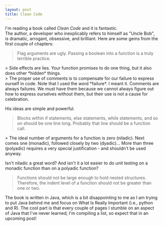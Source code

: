 ```yaml
---
layout: post
title: Clean Code
---
```


I'm reading a book called *Clean Code* and it is fantastic.  
The author, a developer who inexplicably refers to himself as "Uncle Bob", is dramatic, arrogant, obsessive, and brilliant.
Here are some gems from the first couple of chapters:
> Flag arguments are ugly.  Passing a boolean into a function is a truly terrible practice.

<div></div>
> Side effects are lies.  Your function promises to do one thing, but it also does other *hidden* things.  

<div></div>
> The proper use of comments is to compensate for our failure to express ourself in code.  Note that I used the word *failure*.  I meant it.  Comments are always failures.  We must have them because we cannot always figure out how to express ourselves without them, but their use is not a cause for celebration.

His ideas are simple and powerful.  
> Blocks within if statements, else statements, while statements, and so on should be one line long.  Probably that line should be a function call.

<div></div>
> The ideal number of arguments for a function is zero (niladic).  Next comes one (monadic), followed closely by two (dyadic)... More than three (polyadic) requires a very special justification  - and shouldn't be used anyway.  

Isn't niladic a great word? And isn't it a lot easier to do unit testing on a monadic function than on a polyadic function?

> Functions should not be large enough to hold nested structures.  Therefore, the indent level of a function should not be greater than one or two.  

The book is written in Java, which is a bit disappointing to me as I am trying to put Java behind me and focus on What Is Really Important (i.e., python and R).  The cool part is that every couple of pages I stumble on an aspect of Java that I've never learned; I'm compiling a list, so expect that in an upcoming post!
